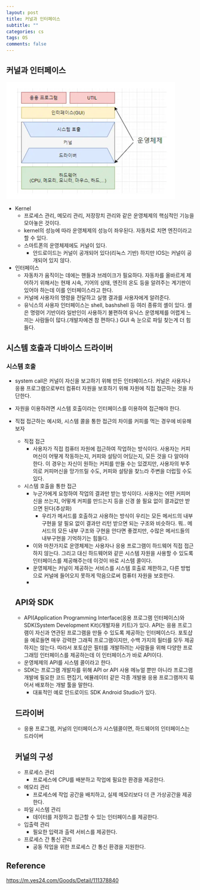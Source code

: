 ```yaml
---
layout: post
title: 커널과 인터페이스
subtitle: ""
categories: cs
tags: OS
comments: false
---
```


## 커널과 인터페이스

![img.png](/assets/img/cs/operation/img_6.png)

- Kernel
  - 프로세스 관리, 메모리 관리, 저장장치 관리와 같은 운영체제의 핵심적인 기능을 모아놓은 것이다.
  - kernel의 성능에 따라 운영체제의 성능이 좌우된다. 자동차로 치면 엔진이라고 할 수 있다.
  - 스마트폰의 운영체제에도 커널이 있다.
    - 안드로이드는 커널이 공개되어 있다(리눅스 기반) 하지만 IOS는 커널이 공개되어 있지 않다.
- 인터페이스
  - 자동차가 움직이는 데에는 핸들과 브레이크가 필요하다. 자동차를 올바르게 제어하기 위해서는 현재 시속, 기어의 상태, 엔진의 온도 등을 알려주는 계기판이 있어야 하는데 이를 인터페이스라고 한다.
  - 커널에 사용자의 명령을 전달하고 실행 결과를 사용자에게 알려준다.
  - 유닉스의 사용자 인터페이스는 shell, bashshell 등 여러 종류의 셸이 있다. 셸은 명령어 기반이라 일반인이 사용하기 불편하여 유닉스 운영체제를 어렵게 느끼는 사람들이 많다.(개발자에겐 참 편하다.) GUI 속 눈으로 파일 찾는게 더 힘들다.

## 시스템 호출과 디바이스 드라이버

### 시스템 호출

- system call은 커널이 자신을 보고하기 위해 만든 인터페이스다. 커널은 사용자나 응용 프로그램으로부터 컴퓨터 자원을 보호하기 위해 자원에 직접 접근하는 것을 차단한다.
- 자원을 이용하려면 시스템 호출이라는 인터페이스를 이용하여 접근해야 한다.
- 직접 접근하는 예시와, 시스템 콜을 통한 접근의 차이를 커피를 먹는 경우에 비유해보자
  - 직접 접근
    - 사용자가 직접 컴퓨터 자원에 접근하여 작업하는 방식이다. 사용자는 커피머신이 어떻게 작동하는지, 커피와 설탕이 어딨는지, 모든 것을 다 알아야 한다. 이 경우는 자신이 원하는 커피를 만들 수는 있겠지만, 사용자의 부주의로 커피머신을 망가뜨릴 수도, 커피와 설탕을 찾느라 주변을 더럽힐 수도 있다.
  - 시스템 호출을 통한 접근
    - 누군가에게 요청하여 작업의 결과만 받는 방식이다. 사용자는 어떤 커피머신을 쓰는지, 어떻게 커피를 만드는지 등을 신경 쓸 필요 없이 결과값만 받으면 된다(추상화)
      - 우리가 메서드를 호출하고 사용하는 방식이 우리는 모든 메서드의 내부구현을 알 필요 없이 결과만 리턴 받으면 되는 구조와 비슷하다. 뭐.. 메서드의 모든 내부 구조와 구현을 안다면 좋겠지만, 수많은 메서드들의 내부구현을 기억하기는 힘들다.
    - 이와 마찬가지로 운영체제는 사용자나 응용 프로그램이 하드웨어 직접 접근하지 않는다. 그리고 대신 하드웨어와 같은 시스템 자원을 사용할 수 있도록 인터페이스를 제공해주는데 이것이 바로 시스템 콜이다.
    - 운영체제는 커널이 제공하는 서비스를 시스템 호출로 제한하고, 다른 방법으로 커널에 들어오지 못하게 막음으로써 컴퓨터 자원을 보호한다.
    -

  ## API와 SDK

  - API(Application Programming Interface(응용 프로그램 인터페이스)와 SDK(System Development Kit)(개발자용 키트)가 있다. API는 응용 프로그램이 자신과 연관된 프로그램을 만들 수 있도록 제공하는 인터페이스다. 포토샵을 예로들면 매우 강력한 그래픽 프로그램이지만, 수백 가지의 필터를 모두 제공하지는 않는다. 따라서 포토샵은 필터를 개발하려는 사람들을 위해 다양한 프로그래밍 인터페이스를 제공하는데 이 인터페이스가 바로 API이다.
  - 운영체제의 API를 시스템 콜이라고 한다.
  - SDK는 프로그램 개발자를 위해 API or API 사용 메뉴얼 뿐만 아니라 프로그램 개발에 필요한 코드 편집기, 에뮬레이터 같은 각종 개발용 응용 프로그램까지 묶어서 배포하는 개발 툴을 말한다.
    - 대표적인 예로 안드로이드 SDK Android Studio가 있다.

  ## 드라이버

  - 응용 프로그램, 커널의 인터페이스가 시스템콜이면, 하드웨어의 인터페이스는 드라이버

  ## 커널의 구성

  - 프로세스 관리
    - 프로세스에 CPU를 배분하고 작업에 필요한 환경을 제공한다.
  - 메모리 관리
    - 프로세스에 작업 공간을 배치하고, 실제 메모리보다 더 큰 가상공간을 제공한다.
  - 파일 시스템 관리
    - 데이터를 저장하고 접근할 수 있는 인터페이스를 제공한다.
  - 입출력 관리
    - 필요한 입력과 출력 서비스를 제공한다.
  - 프로세스 간 통신 관리
    - 공동 작업을 위한 프로세스 간 통신 환경을 지원한다.


## Reference

<https://m.yes24.com/Goods/Detail/111378840>